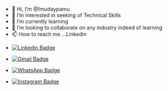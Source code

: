 - 👋 Hi, I’m @Imudaypamu
- 👀 I’m interested in seeking of Technical Skills
- 🌱 I’m currently learning 
- 💞️ I’m looking to collaborate on any industry indeed of learning
- 📫 How to reach me ...Linkedin

<!-- SOCAIL MEDIA HANDLES -->
- [![Linkedin Badge](https://img.shields.io/badge/-Imudaypamu-blue?style=flat-square&logo=Linkedin&logoColor=white&link=https://www.linkedin.com/in/uday-kiran-pamu-0741501a3)](https://www.linkedin.com/in/uday-kiran-pamu-0741501a3)

- [![Gmail Badge](https://img.shields.io/badge/-imudaykiranpamu@gmail.com-c14438?style=flat-square&logo=Gmail&logoColor=white&link=mailto:imudaykiranpamu@gmail.com)](mailto:ritikumariupadhyay24@gmail.com)

- [![WhatsApp Badge](https://img.shields.io/badge/-WhatsApp-25D366?style=flat-square&logo=whatsapp&logoColor=white&link=https://wa.me/+919701514053)](https://wa.me/+919701514053)

- [![Instagram Badge](https://img.shields.io/badge/Instagram-E4405F?style=flat-square&logo=instagram&logoColor=white&link=https://instagram.com/uday_kiran_pamu?igshid=NTdlMDg3MTY=)](https://instagram.com/uday_kiran_pamu?igshid=NTdlMDg3MTY=)
<!---
Imudaypamu/Imudaypamu is a ✨ special ✨ repository because its `README.md` (this file) appears on your GitHub profile.
You can click the Preview link to take a look at your changes.
--->
